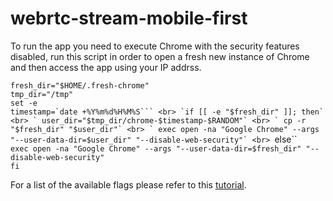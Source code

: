 webrtc-stream-mobile-first
==========================

To run the app you need to execute Chrome with the security features disabled, run this script in order to open a fresh new instance of Chrome and then access the app using your IP addrss.

``fresh_dir="$HOME/.fresh-chrome"``<br>
``tmp_dir="/tmp"``<br>
``set -e``<br>
``timestamp=`date +%Y%m%d%H%M%S``` <br>
`if [[ -e "$fresh_dir" ]]; then` <br>
  ` user_dir="$tmp_dir/chrome-$timestamp-$RANDOM"` <br>
   ` cp -r "$fresh_dir" "$user_dir"` <br>
   ` exec open -na "Google Chrome" --args "--user-data-dir=$user_dir" "--disable-web-security"` <br>
``else`` <br>
    `exec open -na "Google Chrome" --args "--user-data-dir=$fresh_dir" "--disable-web-security"` <br>
`fi` <br>

For a list of the available flags please refer to this [tutorial](http://peter.sh/experiments/chromium-command-line-switches). 
